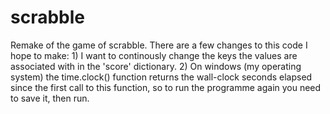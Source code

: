 # scrabble
Remake of the game of scrabble. There are a few changes to this code I hope to make: 1) I want to continously change the keys the values are associated with in the 'score' dictionary. 2) On windows (my operating system) the time.clock() function returns the wall-clock seconds elapsed since the first call to this function, so to run the programme again you need to save it, then run. 


        
